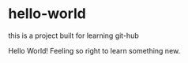 # hello-world
this is a project built for learning git-hub

Hello World! Feeling so right to learn something new. 
